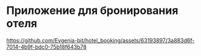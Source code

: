 # Приложение для бронирования отеля


https://github.com/Evgenia-bit/hotel_booking/assets/63193897/3a883d6f-7014-4b9f-bdc0-75b18f643b78



